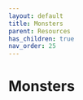 ```yaml
---
layout: default
title: Monsters
parent: Resources
has_children: true
nav_order: 25
---
```


# Monsters
